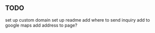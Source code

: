 ## TODO

set up custom domain
set up readme
add where to send inquiry
add to google maps
add address to page?
